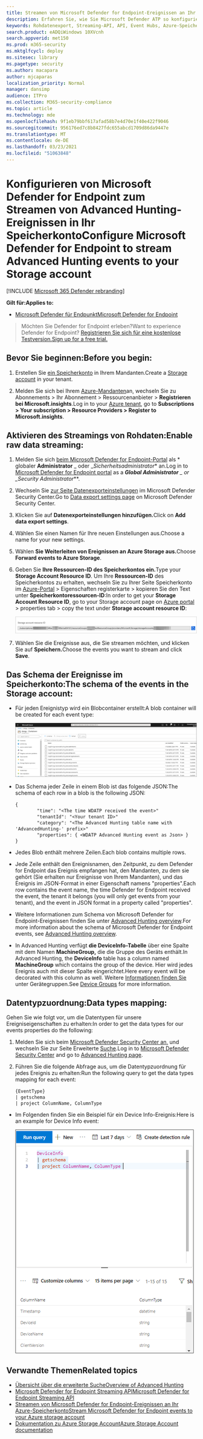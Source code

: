 ```yaml
---
title: Streamen von Microsoft Defender for Endpoint-Ereignissen an Ihr Speicherkonto
description: Erfahren Sie, wie Sie Microsoft Defender ATP so konfigurieren, dass Advanced Hunting-Ereignisse an Ihr Speicherkonto gestreamt werden.
keywords: Rohdatenexport, Streaming-API, API, Event Hubs, Azure-Speicher, Speicherkonto, Erweiterte Suche, Unformatierte Datenfreigabe
search.product: eADQiWindows 10XVcnh
search.appverid: met150
ms.prod: m365-security
ms.mktglfcycl: deploy
ms.sitesec: library
ms.pagetype: security
ms.author: macapara
author: mjcaparas
localization_priority: Normal
manager: dansimp
audience: ITPro
ms.collection: M365-security-compliance
ms.topic: article
ms.technology: mde
ms.openlocfilehash: 9f1eb79bbf617afad58b7e4d70e1f40e422f9046
ms.sourcegitcommit: 956176ed7c8b8427fdc655abcd1709d86da9447e
ms.translationtype: MT
ms.contentlocale: de-DE
ms.lasthandoff: 03/23/2021
ms.locfileid: "51063848"
---
```

# <a name="configure-microsoft-defender-for-endpoint-to-stream-advanced-hunting-events-to-your-storage-account"></a><span data-ttu-id="9f15c-104">Konfigurieren von Microsoft Defender for Endpoint zum Streamen von Advanced Hunting-Ereignissen in Ihr Speicherkonto</span><span class="sxs-lookup"><span data-stu-id="9f15c-104">Configure Microsoft Defender for Endpoint to stream Advanced Hunting events to your Storage account</span></span>

[!INCLUDE [Microsoft 365 Defender rebranding](../../includes/microsoft-defender.md)]


<span data-ttu-id="9f15c-105">**Gilt für:**</span><span class="sxs-lookup"><span data-stu-id="9f15c-105">**Applies to:**</span></span>
- [<span data-ttu-id="9f15c-106">Microsoft Defender für Endpunkt</span><span class="sxs-lookup"><span data-stu-id="9f15c-106">Microsoft Defender for Endpoint</span></span>](https://go.microsoft.com/fwlink/?linkid=2154037)

> <span data-ttu-id="9f15c-107">Möchten Sie Defender for Endpoint erleben?</span><span class="sxs-lookup"><span data-stu-id="9f15c-107">Want to experience Defender for Endpoint?</span></span> [<span data-ttu-id="9f15c-108">Registrieren Sie sich für eine kostenlose Testversion.</span><span class="sxs-lookup"><span data-stu-id="9f15c-108">Sign up for a free trial.</span></span>](https://www.microsoft.com/microsoft-365/windows/microsoft-defender-atp?ocid=docs-wdatp-configuresiem-abovefoldlink) 

## <a name="before-you-begin"></a><span data-ttu-id="9f15c-109">Bevor Sie beginnen:</span><span class="sxs-lookup"><span data-stu-id="9f15c-109">Before you begin:</span></span>

1. <span data-ttu-id="9f15c-110">Erstellen Sie [ein Speicherkonto](https://docs.microsoft.com/azure/storage/common/storage-account-overview) in Ihrem Mandanten.</span><span class="sxs-lookup"><span data-stu-id="9f15c-110">Create a [Storage account](https://docs.microsoft.com/azure/storage/common/storage-account-overview) in your tenant.</span></span>

2. <span data-ttu-id="9f15c-111">Melden Sie sich bei Ihrem [Azure-Mandanten](https://ms.portal.azure.com/)an, wechseln Sie zu Abonnements > Ihr Abonnement > Ressourcenanbieter > **Registrieren bei Microsoft.insights**.</span><span class="sxs-lookup"><span data-stu-id="9f15c-111">Log in to your [Azure tenant](https://ms.portal.azure.com/), go to **Subscriptions > Your subscription > Resource Providers > Register to Microsoft.insights**.</span></span>

## <a name="enable-raw-data-streaming"></a><span data-ttu-id="9f15c-112">Aktivieren des Streamings von Rohdaten:</span><span class="sxs-lookup"><span data-stu-id="9f15c-112">Enable raw data streaming:</span></span>

1. <span data-ttu-id="9f15c-113">Melden Sie sich [beim Microsoft Defender for Endpoint-Portal](https://securitycenter.windows.com) als \* globaler **Administrator** _ oder _*_Sicherheitsadministrator_*\* an.</span><span class="sxs-lookup"><span data-stu-id="9f15c-113">Log in to [Microsoft Defender for Endpoint portal](https://securitycenter.windows.com) as a ***Global Administrator** _ or _*_Security Administrator_\*\*.</span></span>

2. <span data-ttu-id="9f15c-114">Wechseln Sie [zur Seite Datenexporteinstellungen](https://securitycenter.windows.com/interoperability/dataexport) im Microsoft Defender Security Center.</span><span class="sxs-lookup"><span data-stu-id="9f15c-114">Go to [Data export settings page](https://securitycenter.windows.com/interoperability/dataexport) on Microsoft Defender Security Center.</span></span>

3. <span data-ttu-id="9f15c-115">Klicken Sie auf **Datenexporteinstellungen hinzufügen.**</span><span class="sxs-lookup"><span data-stu-id="9f15c-115">Click on **Add data export settings**.</span></span>

4. <span data-ttu-id="9f15c-116">Wählen Sie einen Namen für Ihre neuen Einstellungen aus.</span><span class="sxs-lookup"><span data-stu-id="9f15c-116">Choose a name for your new settings.</span></span>

5. <span data-ttu-id="9f15c-117">Wählen **Sie Weiterleiten von Ereignissen an Azure Storage aus.**</span><span class="sxs-lookup"><span data-stu-id="9f15c-117">Choose **Forward events to Azure Storage**.</span></span>

6. <span data-ttu-id="9f15c-118">Geben Sie **Ihre Ressourcen-ID des Speicherkontos ein.**</span><span class="sxs-lookup"><span data-stu-id="9f15c-118">Type your **Storage Account Resource ID**.</span></span> <span data-ttu-id="9f15c-119">Um Ihre **Ressourcen-ID** des Speicherkontos zu erhalten, wechseln Sie zu Ihrer Seite Speicherkonto im [Azure-Portal](https://ms.portal.azure.com/) > Eigenschaften registerkarte > kopieren Sie den Text unter **Speicherkontoressourcen-ID**:</span><span class="sxs-lookup"><span data-stu-id="9f15c-119">In order to get your **Storage Account Resource ID**, go to your Storage account page on [Azure portal](https://ms.portal.azure.com/) > properties tab > copy the text under **Storage account resource ID**:</span></span>

   ![Abbildung der Ereignishubressourcen-ID1](images/storage-account-resource-id.png)

7. <span data-ttu-id="9f15c-121">Wählen Sie die Ereignisse aus, die Sie streamen möchten, und klicken Sie auf **Speichern.**</span><span class="sxs-lookup"><span data-stu-id="9f15c-121">Choose the events you want to stream and click **Save**.</span></span>

## <a name="the-schema-of-the-events-in-the-storage-account"></a><span data-ttu-id="9f15c-122">Das Schema der Ereignisse im Speicherkonto:</span><span class="sxs-lookup"><span data-stu-id="9f15c-122">The schema of the events in the Storage account:</span></span>

- <span data-ttu-id="9f15c-123">Für jeden Ereignistyp wird ein Blobcontainer erstellt:</span><span class="sxs-lookup"><span data-stu-id="9f15c-123">A blob container will be created for each event type:</span></span> 

  ![Abbildung der Ereignishubressourcen-ID2](images/storage-account-event-schema.png)

- <span data-ttu-id="9f15c-125">Das Schema jeder Zeile in einem Blob ist das folgende JSON:</span><span class="sxs-lookup"><span data-stu-id="9f15c-125">The schema of each row in a blob is the following JSON:</span></span> 

  ```
  {
          "time": "<The time WDATP received the event>"
          "tenantId": "<Your tenant ID>"
          "category": "<The Advanced Hunting table name with 'AdvancedHunting-' prefix>"
          "properties": { <WDATP Advanced Hunting event as Json> }
  }               
  ```

- <span data-ttu-id="9f15c-126">Jedes Blob enthält mehrere Zeilen.</span><span class="sxs-lookup"><span data-stu-id="9f15c-126">Each blob contains multiple rows.</span></span>

- <span data-ttu-id="9f15c-127">Jede Zeile enthält den Ereignisnamen, den Zeitpunkt, zu dem Defender for Endpoint das Ereignis empfangen hat, den Mandanten, zu dem sie gehört (Sie erhalten nur Ereignisse von Ihrem Mandanten), und das Ereignis im JSON-Format in einer Eigenschaft namens "properties".</span><span class="sxs-lookup"><span data-stu-id="9f15c-127">Each row contains the event name, the time Defender for Endpoint received the event, the tenant it belongs (you will only get events from your tenant), and the event in JSON format in a property called "properties".</span></span>

- <span data-ttu-id="9f15c-128">Weitere Informationen zum Schema von Microsoft Defender for Endpoint-Ereignissen finden Sie unter [Advanced Hunting overview](advanced-hunting-overview.md).</span><span class="sxs-lookup"><span data-stu-id="9f15c-128">For more information about the schema of Microsoft Defender for Endpoint events, see [Advanced Hunting overview](advanced-hunting-overview.md).</span></span>

- <span data-ttu-id="9f15c-129">In Advanced Hunting verfügt **die DeviceInfo-Tabelle** über eine Spalte mit dem Namen **MachineGroup,** die die Gruppe des Geräts enthält.</span><span class="sxs-lookup"><span data-stu-id="9f15c-129">In Advanced Hunting, the **DeviceInfo** table has a column named **MachineGroup** which contains the group of the device.</span></span> <span data-ttu-id="9f15c-130">Hier wird jedes Ereignis auch mit dieser Spalte eingerichtet.</span><span class="sxs-lookup"><span data-stu-id="9f15c-130">Here every event will be decorated with this column as well.</span></span> <span data-ttu-id="9f15c-131">Weitere [Informationen finden Sie](machine-groups.md) unter Gerätegruppen.</span><span class="sxs-lookup"><span data-stu-id="9f15c-131">See [Device Groups](machine-groups.md) for more information.</span></span>

## <a name="data-types-mapping"></a><span data-ttu-id="9f15c-132">Datentypzuordnung:</span><span class="sxs-lookup"><span data-stu-id="9f15c-132">Data types mapping:</span></span>

<span data-ttu-id="9f15c-133">Gehen Sie wie folgt vor, um die Datentypen für unsere Ereigniseigenschaften zu erhalten:</span><span class="sxs-lookup"><span data-stu-id="9f15c-133">In order to get the data types for our events properties do the following:</span></span>

1. <span data-ttu-id="9f15c-134">Melden Sie sich beim [Microsoft Defender Security Center an,](https://securitycenter.windows.com) und wechseln Sie zur Seite Erweiterte [Suche](https://securitycenter.windows.com/hunting-package).</span><span class="sxs-lookup"><span data-stu-id="9f15c-134">Log in to [Microsoft Defender Security Center](https://securitycenter.windows.com) and go to [Advanced Hunting page](https://securitycenter.windows.com/hunting-package).</span></span>

2. <span data-ttu-id="9f15c-135">Führen Sie die folgende Abfrage aus, um die Datentypzuordnung für jedes Ereignis zu erhalten:</span><span class="sxs-lookup"><span data-stu-id="9f15c-135">Run the following query to get the data types mapping for each event:</span></span> 

   ```
   {EventType}
   | getschema
   | project ColumnName, ColumnType 
   ```

- <span data-ttu-id="9f15c-136">Im Folgenden finden Sie ein Beispiel für ein Device Info-Ereignis:</span><span class="sxs-lookup"><span data-stu-id="9f15c-136">Here is an example for Device Info event:</span></span> 

  ![Abbildung der Ereignishubressourcen-ID3](images/machine-info-datatype-example.png)

## <a name="related-topics"></a><span data-ttu-id="9f15c-138">Verwandte Themen</span><span class="sxs-lookup"><span data-stu-id="9f15c-138">Related topics</span></span>
- [<span data-ttu-id="9f15c-139">Übersicht über die erweiterte Suche</span><span class="sxs-lookup"><span data-stu-id="9f15c-139">Overview of Advanced Hunting</span></span>](advanced-hunting-overview.md)
- [<span data-ttu-id="9f15c-140">Microsoft Defender for Endpoint Streaming API</span><span class="sxs-lookup"><span data-stu-id="9f15c-140">Microsoft Defender for Endpoint Streaming API</span></span>](raw-data-export.md)
- [<span data-ttu-id="9f15c-141">Streamen von Microsoft Defender for Endpoint-Ereignissen an Ihr Azure-Speicherkonto</span><span class="sxs-lookup"><span data-stu-id="9f15c-141">Stream Microsoft Defender for Endpoint events to your Azure storage account</span></span>](raw-data-export-storage.md)
- [<span data-ttu-id="9f15c-142">Dokumentation zu Azure Storage Account</span><span class="sxs-lookup"><span data-stu-id="9f15c-142">Azure Storage Account documentation</span></span>](https://docs.microsoft.com/azure/storage/common/storage-account-overview)
